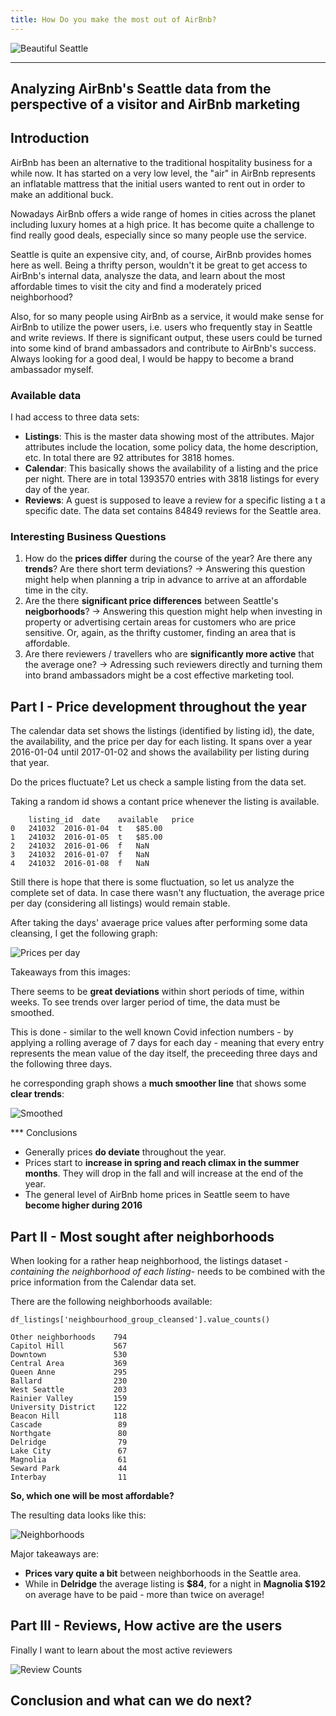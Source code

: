 ```yaml
---
title: How Do you make the most out of AirBnb?
---
```


![Beautiful Seattle](../images/seattle.jpg)

---
Analyzing AirBnb's Seattle data from the perspective of a visitor and AirBnb marketing
---

## Introduction

AirBnb has been an alternative to the traditional hospitality business for a while now. It has started on a very low level, the "air" in AirBnb represents an inflatable mattress that the initial users wanted to rent out in order to make an additional buck. 

Nowadays AirBnb offers a wide range of homes in cities across the planet including luxury homes at a high price. It has become quite a challenge to find really good deals, especially since so many people use the service.

Seattle is quite an expensive city, and, of course, AirBnb provides homes here as well. Being a thrifty person, wouldn't it be great to get access to AirBnb's internal data, analysze the data, and learn about the most affordable times to visit the city and find a moderately priced neighborhood?

Also, for so many people using AirBnb as a service, it would make sense for AirBnb to utilize the power users, i.e. users who frequently stay in Seattle and write reviews. If there is significant output, these users could be turned into some kind of brand ambassadors and contribute to AirBnb's success. Always looking for a good deal, I would be happy to become a brand ambassador myself.

### Available data

I had access to three data sets:

- **Listings**: This is the master data showing most of the attributes. Major attributes include the location, some policy data, the home description, etc. In total there are 92 attributes for 3818 homes. 
- **Calendar**: This basically shows the availability of a listing and the price per night. There are in total 1393570 entries with 3818 listings for every day of the year.
- **Reviews**: A guest is supposed to leave a review for a specific listing a t a specific date. The data set contains 84849 reviews for the Seattle area.

### Interesting Business Questions

1. How do the **prices differ** during the course of the year? Are there any **trends**? Are there short term deviations? 
&rarr; Answering this question might help when planning a trip in advance to arrive at an affordable time in the city.
2. Are the there **significant price differences** between Seattle's **neigborhoods**? &rarr; Answering this question might help when investing in property or advertising certain areas for customers who are price sensitive. Or, again, as the thrifty customer, finding an area that is affordable.
3. Are there reviewers / travellers who are **significantly more active** that the average one? &rarr; Adressing such reviewers directly and turning them into brand ambassadors might be a cost effective marketing tool. 

## Part I - Price development throughout the year

The calendar data set shows the listings (identified by listing id), the date, the availability, and the price per day for each listing. It spans over a year 2016-01-04 until 2017-01-02 and shows the availability per listing during that year.

Do the prices fluctuate? Let us check a sample listing from the data set.

Taking a random id shows a contant price whenever the listing is available. 

```
	listing_id	date	available	price
0	241032	2016-01-04	t	$85.00
1	241032	2016-01-05	t	$85.00
2	241032	2016-01-06	f	NaN
3	241032	2016-01-07	f	NaN
4	241032	2016-01-08	f	NaN
```
Still there is hope that there is some fluctuation, so let us analyze the complete set of data. In case there wasn't any fluctuation, the average price per day (considering all listings) would remain stable.

After taking the days' avaerage price values after performing some data cleansing, I get the following graph: 

![Prices per day](../images/price_per_day.png)

Takeaways from this images:

There seems to be **great deviations** within short periods of time, within weeks. To see trends over larger period of time, the data must be smoothed. 

This is done - similar to the well known Covid infection numbers - by applying a rolling average of 7 days for each day - meaning that every entry represents the mean value of the day itself, the preceeding three days and the following three days.

he corresponding graph shows a **much smoother line** that shows some **clear trends**:

![Smoothed](../images/rolling_price_per_day.png)

*** Conclusions

- Generally prices **do deviate** throughout the year.
- Prices start to **increase in spring and reach climax in the summer months**. They will drop in the fall and will increase at the end of the year.
- The general level of AirBnb home prices in Seattle  seem to have **become higher during 2016**  

## Part II - Most sought after neighborhoods
When looking for a rather heap neighborhood, the listings dataset -*containing the neighborhood of each listing*- needs to be combined with the price information from the Calendar data set.

There are the following neighborhoods available:

```
df_listings['neighbourhood_group_cleansed'].value_counts()

Other neighborhoods    794
Capitol Hill           567
Downtown               530
Central Area           369
Queen Anne             295
Ballard                230
West Seattle           203
Rainier Valley         159
University District    122
Beacon Hill            118
Cascade                 89
Northgate               80
Delridge                79
Lake City               67
Magnolia                61
Seward Park             44
Interbay                11
``` 

**So, which one will be most affordable?**

The resulting data looks like this:

![Neighborhoods](../images/neighborhood_price.png)

Major takeaways are:

- **Prices vary quite a bit** between neighborhoods in the Seattle area.
- While in **Delridge** the average listing is **$84**, for a night in **Magnolia $192** on average have to be paid - more than twice on average!

## Part III - Reviews, How active are the users

Finally I want to learn about the most active reviewers 

![Review Counts](../images/review_counts.png)

## Conclusion and what can we do next?